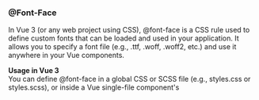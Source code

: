 ### @Font-Face

In Vue 3 (or any web project using CSS), @font-face is a CSS rule used to define custom fonts that can be loaded and used in your application. It allows you to specify a font file (e.g., .ttf, .woff, .woff2, etc.) 
and use it anywhere in your Vue components.

**Usage in Vue 3**</br>
You can define @font-face in a global CSS or SCSS file (e.g., styles.css or styles.scss), or inside a Vue single-file component's <style> section.

&nbsp;</br>
**Example: Using @font-face in a global CSS file**

Create or update your global style.css file:

``` js
@font-face {
  font-family: 'CustomFont';
  src: url('@/assets/fonts/CustomFont.woff2') format('woff2'),
       url('@/assets/fonts/CustomFont.woff') format('woff');
  font-weight: normal;
  font-style: normal;
}

body {
  font-family: 'CustomFont', sans-serif;
}
```

&nbsp;</br>
**Example: Using @font-face inside a Vue component**

If you want to define the font only in a specific component:

``` js
<template>
  <div class="custom-text">Custom font, in Vue 3!</div>
</template>

<style scoped>
@font-face {
  font-family: 'CustomizedFont';
  src: url('@/assets/fonts/CustomizedFont.woff2') format('woff2');
}

.custom-text {
  font-family: 'CustomizedFont', sans-serif;
}
</style>

```


**Where to place font files?**
In a Vue 3 project, font files are typically placed inside the src/assets/fonts/ directory. If using Vite, @ resolves to the src/ directory.

Would you like help with dynamically loading fonts or ensuring compatibility across browsers?
